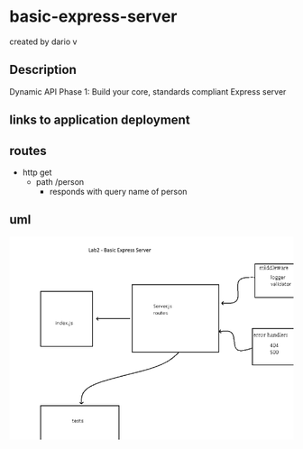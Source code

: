 # basic-express-server
created by dario v

## Description
Dynamic API Phase 1: Build your core, standards compliant Express server

## links to application deployment


## routes
- http get
  + path /person
    * responds with query name of person

## uml
![UML](uml.png)